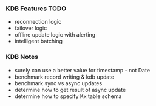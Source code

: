 ### KDB Features TODO
- reconnection logic
- failover logic
- offline update logic with alerting
- intelligent batching

### KDB Notes
- surely can use a better value for timestamp - not Date
- benchmark record writing & kdb update
- benchmark sync vs async updates
- determine how to get result of async update
- determine how to specify Kx table schema
